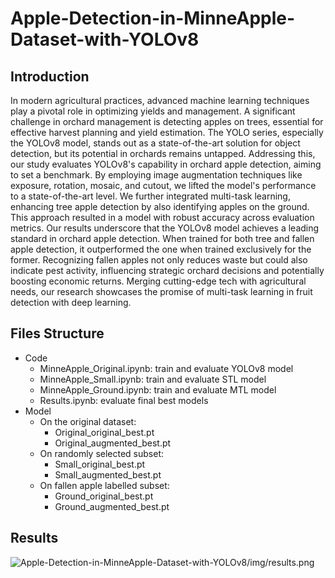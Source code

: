 # Apple-Detection-in-MinneApple-Dataset-with-YOLOv8

## Introduction
In modern agricultural practices, advanced machine learning techniques play a pivotal role in optimizing yields and management. A significant challenge in orchard management is detecting apples on trees, essential for effective harvest planning and yield estimation. The YOLO series, especially the YOLOv8 model, stands out as a state-of-the-art solution for object detection, but its potential in orchards remains untapped. Addressing this, our study evaluates YOLOv8's capability in orchard apple detection, aiming to set a benchmark. By employing image augmentation techniques like exposure, rotation, mosaic, and cutout, we lifted the model's performance to a state-of-the-art level. We further integrated multi-task learning, enhancing tree apple detection by also identifying apples on the ground. This approach resulted in a model with robust accuracy across evaluation metrics. Our results underscore that the YOLOv8 model achieves a leading standard in orchard apple detection. When trained for both tree and fallen apple detection, it outperformed the one when trained exclusively for the former. Recognizing fallen apples not only reduces waste but could also indicate pest activity, influencing strategic orchard decisions and potentially boosting economic returns. Merging cutting-edge tech with agricultural needs, our research showcases the promise of multi-task learning in fruit detection with deep learning.

## Files Structure
- Code
	- MinneApple\_Original.ipynb: train and evaluate YOLOv8 model
	- MinneApple\_Small.ipynb: train and evaluate STL model
	- MinneApple\_Ground.ipynb: train and evaluate MTL model
	- Results.ipynb: evaluate final best models
- Model
	- On the original dataset:
		- Original\_original\_best.pt
		- Original\_augmented\_best.pt
	- On randomly selected subset:
		- Small\_original\_best.pt
		- Small\_augmented\_best.pt
	- On fallen apple labelled subset:
		- Ground\_original\_best.pt
		- Ground\_augmented\_best.pt

## Results
![Apple-Detection-in-MinneApple-Dataset-with-YOLOv8/img/results.png](Apple-Detection-in-MinneApple-Dataset-with-YOLOv8/img/results.png)

